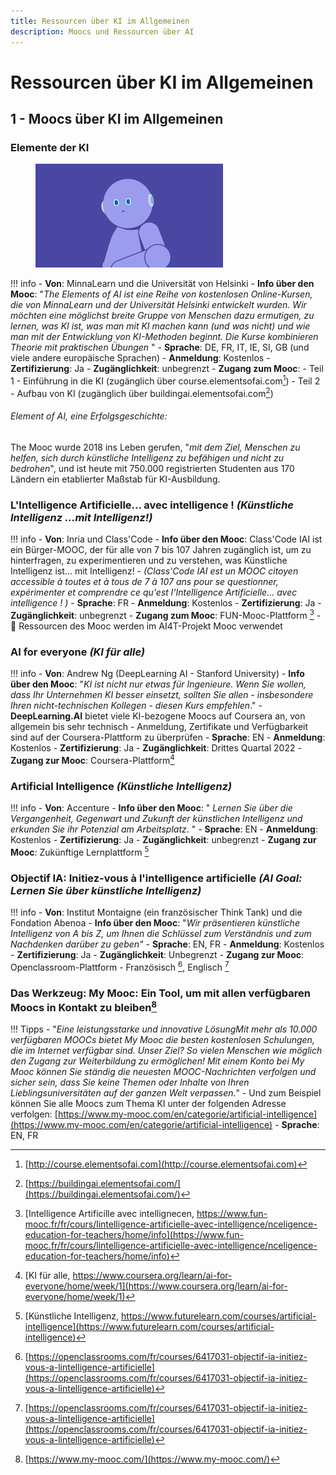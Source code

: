 ```yaml
---
title: Ressourcen über KI im Allgemeinen
description: Moocs und Ressourcen über AI
---
```


# Ressourcen über KI im Allgemeinen

## 1 - Moocs über KI im Allgemeinen

### Elemente der KI
<figure>
	 <img src="Images/Elements-of-AI-visual-2.png" />
	 <figcaption> </figcaption>
</figure>

!!! info
    - **Von**: MinnaLearn und die Universität von Helsinki
    - **Info über den Mooc**: "*The Elements of AI ist eine Reihe von kostenlosen Online-Kursen, die von MinnaLearn und der Universität Helsinki entwickelt wurden. Wir möchten eine möglichst breite Gruppe von Menschen dazu ermutigen, zu lernen, was KI ist, was man mit KI machen kann (und was nicht) und wie man mit der Entwicklung von KI-Methoden beginnt. Die Kurse kombinieren Theorie mit praktischen Übungen* "
    - **Sprache**: DE, FR, IT, IE, SI, GB (und viele andere europäische Sprachen)
    - **Anmeldung**: Kostenlos
    - **Zertifizierung**: Ja
    - **Zugänglichkeit**: unbegrenzt
    - **Zugang zum Mooc**:
        - Teil 1 - Einführung in die KI (zugänglich über course.elementsofai.com[^EofAi1])
        - Teil 2 - Aufbau von KI (zugänglich über buildingai.elementsofai.com[^EofAi2])

###### Element of AI, eine Erfolgsgeschichte:
The Mooc wurde 2018 ins Leben gerufen, "*mit dem Ziel, Menschen zu helfen, sich durch künstliche Intelligenz zu befähigen und nicht zu bedrohen*", und ist heute mit 750.000 registrierten Studenten aus 170 Ländern ein etablierter Maßstab für KI-Ausbildung.


### L'Intelligence Artificielle... avec intelligence ! *(Künstliche Intelligenz ...mit Intelligenz!)*

!!! info
    - **Von**: Inria und Class'Code
    - **Info über den Mooc**: Class'Code IAI ist ein Bürger-MOOC, der für alle von 7 bis 107 Jahren zugänglich ist, um zu hinterfragen, zu experimentieren und zu verstehen, was Künstliche Intelligenz ist... mit Intelligenz! - *(Class'Code IAI est un MOOC citoyen accessible à toutes et à tous de 7 à 107 ans pour se questionner, expérimenter et comprendre ce qu'est l'Intelligence Artificielle... avec intelligence ! )*
    - **Sprache**: FR
    - **Anmeldung**: Kostenlos
    - **Zertifizierung**: Ja
    - **Zugänglichkeit**: unbegrenzt
    - **Zugang zum Mooc**: FUN-Mooc-Plattform [^IAI]
    - 🚀 Ressourcen des Mooc werden im AI4T-Projekt Mooc verwendet


###  AI for everyone *(KI für alle)*
!!! info
    - **Von**: Andrew Ng (DeepLearning AI - Stanford University)
    - **Info über den Mooc**: "*KI ist nicht nur etwas für Ingenieure. Wenn Sie wollen, dass Ihr Unternehmen KI besser einsetzt, sollten Sie allen - insbesondere Ihren nicht-technischen Kollegen - diesen Kurs empfehlen*."
    - **DeepLearning.AI** bietet viele KI-bezogene Moocs auf Coursera an, von allgemein bis sehr technisch - Anmeldung, Zertifikate und Verfügbarkeit sind auf der Coursera-Plattform zu überprüfen
    - **Sprache**: EN
    - **Anmeldung**: Kostenlos
    - **Zertifizierung**: Ja
    - **Zugänglichkeit**: Drittes Quartal 2022
    - **Zugang zur Mooc**: Coursera-Plattform[^AIevery]


### Artificial Intelligence *(Künstliche Intelligenz)*
!!! info
    - **Von**: Accenture
    - **Info über den Mooc**: " *Lernen Sie über die Vergangenheit, Gegenwart und Zukunft der künstlichen Intelligenz und erkunden Sie ihr Potenzial am Arbeitsplatz*. "
    - **Sprache**: EN
    - **Anmeldung**: Kostenlos
    - **Zertifizierung**: Ja
    - **Zugänglichkeit**: unbegrenzt
    - **Zugang zur Mooc**: Zukünftige Lernplattform [^AIFL]

### Objectif IA: Initiez-vous à l'intelligence artificielle *(AI Goal: Lernen Sie über künstliche Intelligenz)*

!!! info
    - **Von**: Institut Montaigne (ein französischer Think Tank) und die Fondation Abenoa
    - **Info über den Mooc**: "*Wir präsentieren künstliche Intelligenz von A bis Z, um Ihnen die Schlüssel zum Verständnis und zum Nachdenken darüber zu geben"*
    - **Sprache**: EN, FR
    - **Anmeldung**: Kostenlos
    - **Zertifizierung**: Ja
    - **Zugänglichkeit**: Unbegrenzt
    - **Zugang zur Mooc**: Openclassroom-Plattform - Französisch [^ObjIAFR], Englisch [^ObjIAFR]

### Das Werkzeug: My Mooc: Ein Tool, um mit allen verfügbaren Moocs in Kontakt zu bleiben[^ToolMooc]

!!! Tipps
    - "*Eine leistungsstarke und innovative LösungMit mehr als 10.000 verfügbaren MOOCs bietet My Mooc die besten kostenlosen Schulungen, die im Internet verfügbar sind. Unser Ziel? So vielen Menschen wie möglich den Zugang zur Weiterbildung zu ermöglichen! Mit einem Konto bei My Mooc können Sie ständig die neuesten MOOC-Nachrichten verfolgen und sicher sein, dass Sie keine Themen oder Inhalte von Ihren Lieblingsuniversitäten auf der ganzen Welt verpassen.*"
    - Und zum Beispiel können Sie alle Moocs zum Thema KI unter der folgenden Adresse verfolgen: [https://www.my-mooc.com/en/categorie/artificial-intelligence](https://www.my-mooc.com/en/categorie/artificial-intelligence)
    - **Sprache**: EN, FR


[^EofAi1]: [http://course.elementsofai.com](http://course.elementsofai.com)

[^EofAi2]: [https://buildingai.elementsofai.com/](https://buildingai.elementsofai.com/)

[^IAI]: [Intelligence Artificille avec intellignecen, https://www.fun-mooc.fr/fr/cours/lintelligence-artificielle-avec-intelligence/nceligence-education-for-teachers/home/info](https://www.fun-mooc.fr/fr/cours/lintelligence-artificielle-avec-intelligence/nceligence-education-for-teachers/home/info)

[^AIevery]: [KI für alle, https://www.coursera.org/learn/ai-for-everyone/home/week/1](https://www.coursera.org/learn/ai-for-everyone/home/week/1)

[^AIFL]: [Künstliche Intelligenz, https://www.futurelearn.com/courses/artificial-intelligence](https://www.futurelearn.com/courses/artificial-intelligence)

[^ObjIAEN]: [https://openclassrooms.com/en/courses/7078811-destination-ai-introduction-to-artificial-intelligence](https://openclassrooms.com/en/courses/7078811-destination-ai-introduction-to-artificial-intelligence)

[^ObjIAFR]: [https://openclassrooms.com/fr/courses/6417031-objectif-ia-initiez-vous-a-lintelligence-artificielle](https://openclassrooms.com/fr/courses/6417031-objectif-ia-initiez-vous-a-lintelligence-artificielle)

[^ToolMooc]: [https://www.my-mooc.com/](https://www.my-mooc.com/)
[^MoocAIET]: [https://www.coursera.org/learn/artificial-intelligence-education-for-teachers](https://www.coursera.org/learn/artificial-intelligence-education-for-teachers)
